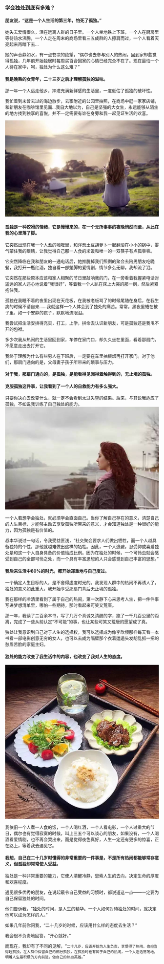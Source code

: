 ### 学会独处到底有多难？
#### 朋友说，“这是一个人生活的第三年，怕死了孤独。”

她失去爱情很久，活在远离人群的日子里。一个人坐地铁上下班，一个人在厨房里等待热水沸腾，一个人走在周末的商场里看三五成群的人擦肩而过，一个人看着天亮起来再暗下去…

她的声音静如水，有一点苍凉的绝望，“偶尔也去参与别人的热闹，回到家却愈觉得孤独，几年前开始独居时每周买百合回家的心情已经完全不在了。现在最怕一个人待在家中，呵，独处为什么这么难？”


#### 我是晚熟的女青年，二十三岁之后才理解孤独的滋味。

那一年一个人远走他乡，摔进充满新鲜感的生活里，一度低估了孤独的破坏性。

我忙着到未曾去过的海边散步，去家附近的公园里拍照，在商场中逛一家家店铺，和新朋友在咖啡馆里见面…我自大地以为，自己是坚强的大女生，永远能够从陌生的地方找到独享的喜悦，并不一定需要有谁在身旁和我一起见证生活的欢喜。



![](img/学会独处到底有多难.jpg)

#### 孤独是一种狡猾的情绪，它是慢慢来的，在一个无所事事的夜晚悄然而至，从此在我的心里落了脚。

它突然出现在我一个人煮的咖喱里，和洋葱土豆胡萝卜一起翻滚在小小的锅中，雾气蒙住我的眼睛，让我觉得自己那一人食的米饭和唯一的一双筷子有点孤零零。

它突然降临在我和朋友的一通电话后，她推脱掉我们照例的聚会去陪男朋友吃晚餐，我打开一瓶红酒，独自看一部蹩脚的爱情剧，情节多么无聊，我却流了泪。

它突然在那些原本应该和家人相聚的节日里敲响我的门，在一旁看着我握紧电话对遥远的家人违心地说着“我很好”，等着我一个人趴在床上大哭的那一刻，然后紧紧抱住我。

孤独在我睡不着的夜里出现在天花板，在我被老板骂了的时候尾随在身后，在我生病的时候不请自来……我就这样一个人体会到了独处的痛苦。常常，黑夜里蜷在被子里，如一个安静的疯子，默默地流眼泪。

我尝试把生活安排得充实，打工，上学，拼命去认识新朋友，可是孤独还是我甩不开的包袱。

多少次我从热闹的生活里回到家，车停在家门口，却久久坐在里面，看着那扇门，不愿意走出去打开它。

我终于理解为什么有些男人在下班后，一定要在车里抽根烟再打开家门。对于他们，那扇门通向的是，父母妻子孩子所带来的琐事与压力。

#### 对于我，那扇门通向的，是孤独，是能看得见闻得着触得到的，无止境的孤独。


#### 克服孤独这件事，让我看到了一个人的自救能力有多么强大。

只要你决心去改变什么，就一定不会看到太过失望的结果。后来，与其说我适应了孤独，不如说我训练了自己独处的能力。
![](img/学会独处到底有多难2.jpg)


一个人若想学会独处，就必须学会直面自己。当你了解自己存在的意义，清楚自己的人生目标，才能够主动去享受孤独所带来的意义，才会知道独处是一种很好的能力，因为孤独是有价值的。

叔本华说过一句话，令我受益匪浅，“社交聚会要求人们做出牺牲，而一个人越具备独特的个性，那他就越难做出这样的牺牲。因此，一个人逃避，忍受抑或喜爱独处是和这一个人自身具备的价值恰成比例。因为在独处的时候，一个可怜虫就会感受到自己的全部可怜之处，而一个具有丰富思想的人只会感觉到自己丰富的思想。”

#### 我后来生活中80%的时光，都开始郑重地与自己度过。

一个确定人生目标的人，是不舍得虚度时光的。我发现人群中的热闹不再诱人了，独处的意义如此重大，我开始享受那扇门背后无止境的孤独。

我在那样的冷清里看到了属于自己的热闹，第一次静下心来思考人生，把一件件事写进梦想清单里，哪怕一些期待，那时看起来可笑又荒唐。

那一年，我读了二百余本书，写了几万个真诚又清醒的字，跑了一千几百公里的距离，完成了一些从前认定“不可能”的事，也让某些可笑又荒唐的愿望成了真。

独处让我意识到自己对于人生的选择权，我可以选择成为像李欣频那样每天看一本书看一部电影创意无穷的女人，也可以去成为隔壁那个衣着邋遢头发胡乱抓一把的愁眉苦脸的家庭主妇。

#### 独处的能力改变了我生活中的内容，也改变了我对人生的态度。
![](img/学会独处到底有多难3.jpg)

我依旧一个人煮一人食的饭，一个人喝红酒，一个人看电影，一个人过重大的节日，偶尔也有觉得寂寞的时候，叫上三五个可以谈心的朋友，如果没有，一个人喝酒看爱情剧，也不再会哭出来，而是觉得夜色真好，人生一定还有更多的惊喜，正在路上，等着我去遇见它。


#### 我想，自己在二十几岁时懂得的非常重要的一件事是，不是所有热闹都能够常存意义，但孤独却常常使人受益。


独处是一种非常重要的能力，它使人清醒冷静，思索人生的去向，决定生命的厚度和欢喜程度。

遇见很多优秀的朋友，在说起最令自己受益的习惯时，都说道这一点——一定要为自己保留独处的时间。

他们告诉我，“独处的时间，是人生的精华。一个人如何对待独处的时间，就决定他可以成为怎样的人。”

如果几年前你问我，“二十几岁的时候，应该用什么样的态度去生活？”

我会很不负责地回答，“开心就好。”

而现在，我却有了不同的见解，“`二十几岁，应该开始为人生负责，享受得了热闹，也担当得起孤独，在人群中保留自己的部分孤独，在孤独时也有属于自己的热闹，一个人浩浩荡荡地，朝着人生最积极的方向前进，做自己的热血英雄。`”

